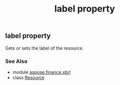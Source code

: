 ﻿---
title: label property
second_title: Aspose.Finance for Python via .NET API References
description: 
type: docs
weight: 40
url: /python-net/aspose.finance.xbrl/resource/label/
is_root: false
---

## label property


Gets or sets the label of the resource.

### See Also
* module [aspose.finance.xbrl](../../)
* class [Resource](/finance/python-net/aspose.finance.xbrl/resource)
